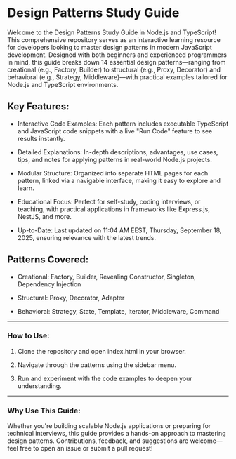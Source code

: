  # Design Patterns Study Guide

 Welcome to the Design Patterns Study Guide in Node.js and TypeScript! This comprehensive repository serves as an interactive learning resource for developers looking to master design patterns in modern JavaScript development. Designed with both beginners and experienced programmers in mind, this guide breaks down 14 essential design patterns—ranging from creational (e.g., Factory, Builder) to structural (e.g., Proxy, Decorator) and behavioral (e.g., Strategy, Middleware)—with practical examples tailored for Node.js and TypeScript environments.

## Key Features:

- Interactive Code Examples: Each pattern includes executable TypeScript and JavaScript code snippets with a live "Run Code" feature to see results instantly.

- Detailed Explanations: In-depth descriptions, advantages, use cases, tips, and notes for applying patterns in real-world Node.js projects.

- Modular Structure: Organized into separate HTML pages for each pattern, linked via a navigable interface, making it easy to explore and learn.

- Educational Focus: Perfect for self-study, coding interviews, or teaching, with practical applications in frameworks like Express.js, NestJS, and more.

- Up-to-Date: Last updated on 11:04 AM EEST, Thursday, September 18, 2025, ensuring relevance with the latest trends.

## Patterns Covered:

- Creational: Factory, Builder, Revealing Constructor, Singleton, Dependency Injection

- Structural: Proxy, Decorator, Adapter

- Behavioral: Strategy, State, Template, Iterator, Middleware, Command

-----

### How to Use:

1. Clone the repository and open index.html in your browser.

2. Navigate through the patterns using the sidebar menu.

3. Run and experiment with the code examples to deepen your understanding.

---

### Why Use This Guide:
Whether you're building scalable Node.js applications or preparing for technical interviews, this guide provides a hands-on approach to mastering design patterns. Contributions, feedback, and suggestions are welcome—feel free to open an issue or submit a pull request!
